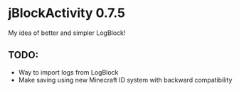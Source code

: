 jBlockActivity 0.7.5
==============

My idea of better and simpler LogBlock!

## TODO: 
* Way to import logs from LogBlock
* Make saving using new Minecraft ID system with backward compatibility
